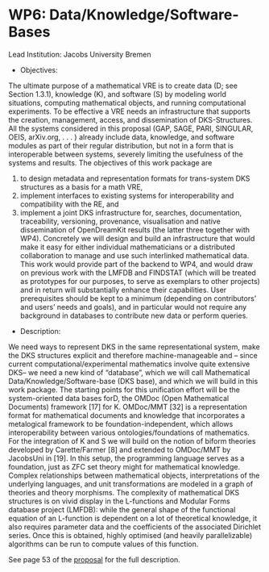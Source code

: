 # WP6: Data/Knowledge/Software-Bases

Lead Institution: Jacobs University Bremen

- Objectives:

The ultimate purpose of a mathematical VRE is to create data (D; see Section 1.3.1), knowledge (K), and software (S)
by modeling world situations, computing mathematical objects, and running computational experiments. To be effective a
VRE needs an infrastructure that supports the creation, management, access, and dissemination of DKS-Structures. All
the systems considered in this proposal (GAP, SAGE, PARI, SINGULAR, OEIS, arXiv.org, . . . ) already include data,
knowledge, and software modules as part of their regular distribution, but not in a form that is interoperable between
systems, severely limiting the usefulness of the systems and results. The objectives of this work package are
1. to design metadata and representation formats for trans-system DKS structures as a basis for a math VRE,
2. implement interfaces to existing systems for interoperability and compatibility with the RE, and
3. implement a joint DKS infrastructure for, searches, documentation, traceability, versioning, provenance, visualisation
and native dissemination of OpenDreamKit results (the latter three together with WP4).
Concretely we will design and build an infrastructure that would make it easy for either individual mathematicians or a
distributed collaboration to manage and use such interlinked mathematical data. This work would provide part of the
backend to WP4, and would draw on previous work with the LMFDB and FINDSTAT (which will be treated as prototypes
for our purposes, to serve as exemplars to other projects) and in return will substantially enhance their capabilities.
User prerequisites should be kept to a minimum (depending on contributors’ and users’ needs and goals), and in
particular would not require any background in databases to contribute new data or perform queries.

- Description:

We need ways to represent DKS in the same representational system, make the DKS structures explicit and therefore
machine-manageable and – since current computational/experimental mathematics involve quite extensive DKS– we
need a new kind of “database”, which we will call Mathematical Data/Knowledge/Software-base (DKS base), and which
we will build in this work package.
The starting points for this unification effort will be the system-oriented data bases forD, the OMDoc (Open Mathematical
Documents) framework [17] for K. OMDoc/MMT [32] is a representation format for mathematical documents and knowledge
that incorporates a metalogical framework to be foundation-independent, which allows interoperability between
various ontologies/foundations of mathematics. For the integration of K and S we will build on the notion of biform theories
developed by Carette/Farmer [8] and extended to OMDoc/MMT by JacobsUni in [19]. In this setup, the programming
language serves as a foundation, just as ZFC set theory might for mathematical knowledge. Complex relationships
between mathematical objects, interpretations of the underlying languages, and unit transformations are modeled in a
graph of theories and theory morphisms.
The complexity of mathematical DKS structures is on vivid display in the L-functions and Modular Forms database
project (LMFDB): while the general shape of the functional equation of an L-function is dependent on a lot of theoretical
knowledge, it also requires parameter data and the coefficients of the associated Dirichlet series. Once this is obtained,
highly optimised (and heavily parallelizable) algorithms can be run to compute values of this function.

See page 53 of the [proposal](https://github.com/OpenDreamKit/OpenDreamKit/raw/master/Proposal/proposal-www.pdf) for the full description.
